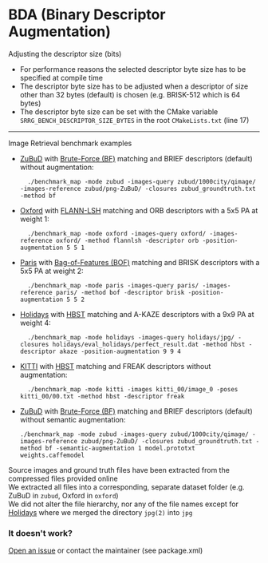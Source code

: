 # BDA (Binary Descriptor Augmentation)
Adjusting the descriptor size (bits)
- For performance reasons the selected descriptor byte size has to be specified at compile time
- The descriptor byte size has to be adjusted when a descriptor of size other than 32 bytes (default) is chosen (e.g. BRISK-512 which is 64 bytes)
- The descriptor byte size can be set with the CMake variable `SRRG_BENCH_DESCRIPTOR_SIZE_BYTES` in the root `CMakeLists.txt` (line 17)

---
Image Retrieval benchmark examples
- [ZuBuD](http://www.vision.ee.ethz.ch/en/datasets) with [Brute-Force (BF)](https://docs.opencv.org/3.1.0/d3/da1/classcv_1_1BFMatcher.html) matching and BRIEF descriptors (default)
without augmentation:

	    ./benchmark_map -mode zubud -images-query zubud/1000city/qimage/ -images-reference zubud/png-ZuBuD/ -closures zubud_groundtruth.txt -method bf

- [Oxford](http://www.robots.ox.ac.uk/~vgg/data/oxbuildings/) with [FLANN-LSH](https://docs.opencv.org/3.1.0/d5/d6f/tutorial_feature_flann_matcher.html) matching and ORB descriptors
with a 5x5 PA at weight 1:

	    ./benchmark_map -mode oxford -images-query oxford/ -images-reference oxford/ -method flannlsh -descriptor orb -position-augmentation 5 5 1

- [Paris](http://www.robots.ox.ac.uk/~vgg/data/parisbuildings/) with [Bag-of-Features (BOF)](https://github.com/dorian3d/DBoW2) matching and BRISK descriptors
with a 5x5 PA at weight 2:

	    ./benchmark_map -mode paris -images-query paris/ -images-reference paris/ -method bof -descriptor brisk -position-augmentation 5 5 2

- [Holidays](http://lear.inrialpes.fr/~jegou/data.php) with [HBST](https://gitlab.com/srrg-software/srrg_hbst) matching and A-KAZE descriptors
with a 9x9 PA at weight 4:

	    ./benchmark_map -mode holidays -images-query holidays/jpg/ -closures holidays/eval_holidays/perfect_result.dat -method hbst -descriptor akaze -position-augmentation 9 9 4

- [KITTI](http://www.cvlibs.net/datasets/kitti/eval_odometry.php) with [HBST](https://gitlab.com/srrg-software/srrg_hbst) matching and FREAK descriptors
without augmentation:

	    ./benchmark_map -mode kitti -images kitti_00/image_0 -poses kitti_00/00.txt -method hbst -descriptor freak
	    
- [ZuBuD](http://www.vision.ee.ethz.ch/en/datasets) with [Brute-Force (BF)](https://docs.opencv.org/3.1.0/d3/da1/classcv_1_1BFMatcher.html) matching and BRIEF descriptors (default)
without semantic augmentation:

      ./benchmark_map -mode zubud -images-query zubud/1000city/qimage/ -images-reference zubud/png-ZuBuD/ -closures zubud_groundtruth.txt -method bf -semantic-augmentation 1 model.prototxt weights.caffemodel

Source images and ground truth files have been extracted from the compressed files provided online <br>
We extracted all files into a corresponding, separate dataset folder (e.g. ZuBuD in `zubud`, Oxford in `oxford`) <br>
We did not alter the file hierarchy, nor any of the file names except for [Holidays](http://lear.inrialpes.fr/~jegou/data.php) where we merged the directory `jpg(2)` into `jpg`

### It doesn't work? ###
[Open an issue](https://gitlab.com/srrg-software/srrg_bench/issues) or contact the maintainer (see package.xml)
